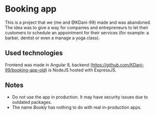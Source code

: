 # Booking app
This is a project that we (me and @KDani-99) made and was abandoned. The idea was to give a way for companies and entrepreneurs to let their customers to schedule an appointment for their services (for example: a barber, dentist or even a manage a yoga class).
## Used technologies
Frontend was made in Angular 8, backend (https://github.com/KDani-99/booking-app-old) is NodeJS hosted with ExpressJS.
## Notes
- Do not use the app in production. It may have security issues due to outdated packages.
- The name *Bookly* has nothing to do with real in-production apps.
